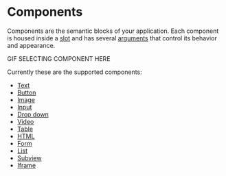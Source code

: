 # Components

Components are the semantic blocks of your application. Each component is housed inside a [slot](../slots/) and has several [arguments](../arguments/) that control its behavior and appearance.

GIF SELECTING COMPONENT HERE

Currently these are the supported components:

* [Text](text.md)
* [Button](button.md)
* [Image](image.md)
* [Input](input.md)
* [Drop down](choose.md)
* [Video](video.md)
* [Table](table.md)
* [HTML](html.md)
* [Form](form.md)
* [List](collection.md)
* [Subview](subview.md)
* [Iframe](iframe.md)



